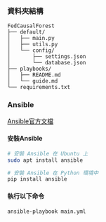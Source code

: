 
### 資料夾結構
```
FedCausalForest
├── default/
│   ├── main.py
│   ├── utils.py
│   └── config/
│       ├── settings.json
│       └── database.json
├── playbooks/
│   ├── README.md
│   └── guide.md
└── requirements.txt
```


### Ansible
[Ansible官方文檔](https://docs.ansible.com/ansible/latest/collections/ansible/builtin/apt_module.html)

#### 安裝Ansible
```bash
# 安裝 Ansible 在 Ubuntu 上
sudo apt install ansible

# 安裝 Ansible 在 Python 環境中
pip install ansible
```

#### 執行以下命令
```bash
ansible-playbook main.yml
```
